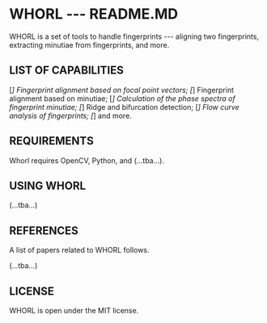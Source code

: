 WHORL --- README.MD
===================

WHORL is a set of tools to handle fingerprints --- aligning two fingerprints,
extracting minutiae from fingerprints, and more.

LIST OF CAPABILITIES
--------------------

[*] Fingerprint alignment based on focal point vectors;
[*] Fingerprint alignment based on minutiae;
[*] Calculation of the phase spectra of fingerprint minutiae;
[*] Ridge and bifurcation detection;
[*] Flow curve analysis of fingerprints;
[*] and more.

REQUIREMENTS
------------

Whorl requires OpenCV, Python, and (...tba...).

USING WHORL
-----------

(...tba...)

REFERENCES
----------

A list of papers related to WHORL follows.

(...tba...)

LICENSE
-------

WHORL is open under the MIT license.